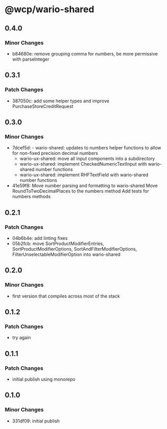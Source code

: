 # @wcp/wario-shared

## 0.4.0

### Minor Changes

- b84680e: remove grouping comma for numbers, be more permissive with parseInteger

## 0.3.1

### Patch Changes

- 387050c: add some helper types and improve PurchaseStoreCreditRequest

## 0.3.0

### Minor Changes

- 7dcef5d: - wario-shared: updates to numbers helper functions to allow for non-fixed precision decimal numbers
  - wario-ux-shared: move all input components into a subdirectory
  - wario-ux-shared: implement CheckedNumericTextInput with wario-shared number functions
  - wario-ux-shared: implement RHFTextField with wario-shared number functions
- 41e59f8: Move number parsing and formatting to wario-shared
  Move RoundToTwoDecimalPlaces to the numbers method
  Add tests for numbers methods

## 0.2.1

### Patch Changes

- 04b6b4e: add linting fixes
- 05b2fcb: move SortProductModifierEntries, SortProductModifierOptions, SortAndFilterModifierOptions, FilterUnselectableModifierOption into wario-shared

## 0.2.0

### Minor Changes

- first version that compiles across most of the stack

## 0.1.2

### Patch Changes

- try again

## 0.1.1

### Patch Changes

- initial publish using monorepo

## 0.1.0

### Minor Changes

- 331df09: initial publish
